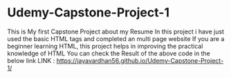 # Udemy-Capstone-Project-1
This is My first Capstone Project about my Resume
In this project i have just used the basic HTML tags and completed an 
multi page website
If you are a beginner learning HTML, this project helps in
improving the practical knowledge of HTML
You can check the Result of the above code in the below link
LINK : https://jayavardhan56.github.io/Udemy-Capstone-Project-1/
